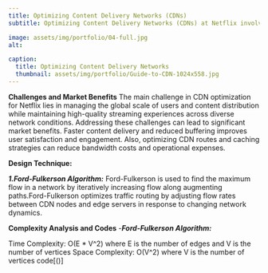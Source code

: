 ```yaml
---
title: Optimizing Content Delivery Networks (CDNs)
subtitle: Optimizing Content Delivery Networks (CDNs) at Netflix involves enhancing the distribution and delivery of video content to users worldwide. CDNs are important infrastructure components that ensure fast, reliable and efficient delivery of streaming media by minimizing latency and improving data transfer speeds.

image: assets/img/portfolio/04-full.jpg
alt: 

caption:
  title: Optimizing Content Delivery Networks
  thumbnail: assets/img/portfolio/Guide-to-CDN-1024x558.jpg
---
```

**Challenges and Market Benefits**
The main challenge in CDN optimization for Netflix lies in managing the global scale of users and content distribution while maintaining high-quality streaming experiences across diverse network conditions. Addressing these challenges can lead to significant market benefits. Faster content delivery and reduced buffering improves user satisfaction and engagement. Also, optimizing CDN routes and caching strategies can reduce bandwidth costs and operational expenses.

**Design Technique:**

**_1.Ford-Fulkerson Algorithm:_**
Ford-Fulkerson is used to find the maximum flow in a network by iteratively increasing flow along augmenting paths.Ford-Fulkerson optimizes traffic routing by adjusting flow rates between CDN nodes and edge servers in response to changing network dynamics.



**Complexity Analysis and Codes**
-_**Ford-Fulkerson Algorithm:**_

Time Complexity: O(E * V^2) where E is the number of edges and V is the number of vertices
Space Complexity: O(V^2) where V is the number of vertices
code[()]


